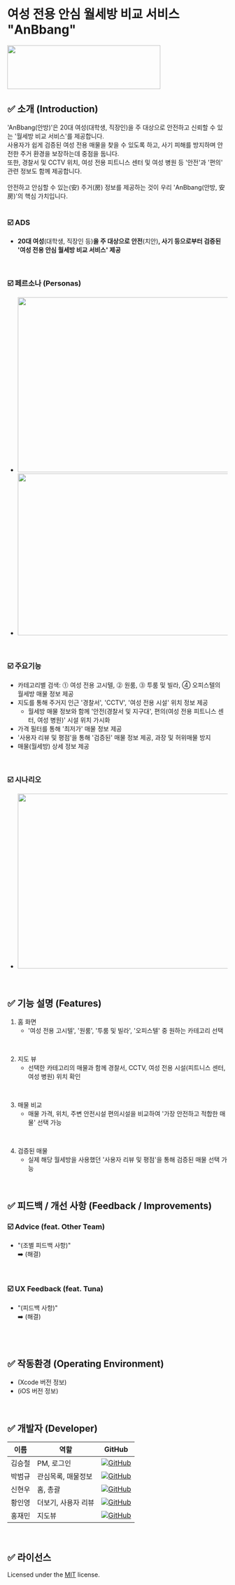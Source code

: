 # 여성 전용 안심 월세방 비교 서비스 "AnBbang"

<img src = "https://github.com/user-attachments/assets/10db4085-0023-4b16-94d7-ef9bf7196495" width="350" height="100">

<br> 

## ✅ 소개 (Introduction)
'AnBbang(안방)'은 20대 여성(대학생, 직장인)을 주 대상으로 안전하고 신뢰할 수 있는 '월세방 비교 서비스'를 제공합니다. <br>
사용자가 쉽게 검증된 여성 전용 매물을 찾을 수 있도록 하고, 사기 피해를 방지하며 안전한 주거 환경을 보장하는데 중점을 둡니다. <br>
또한, 경찰서 및 CCTV 위치, 여성 전용 피트니스 센터 및 여성 병원 등 '안전'과 '편의' 관련 정보도 함께 제공합니다. <br><br> 
안전하고 안심할 수 있는(安) 주거(房) 정보를 제공하는 것이 우리 'AnBbang(안방, 安房)'의 핵심 가치입니다. <br>
<br>

### ☑️ ADS
- <b>20대 여성</b>(대학생, 직장인 등)<b>을 주 대상으로 안전</b>(치안)<b>, 사기 등으로부터 검증된 '여성 전용 안심 월세방 비교 서비스' 제공 </b>
<br>

### ☑️ 페르소나 (Personas)
- <img src = "https://github.com/user-attachments/assets/1ce9f2c9-4567-4c07-b282-5bec2a0456f7" width="700" height="400">
- <img src = "https://github.com/user-attachments/assets/0bd6a7f0-5125-4e11-b946-7528bb662ea1" width="700" height="370">
<br>

### ☑️ 주요기능
- 카테고리별 검색: ⓵ 여성 전용 고시텔, ⓶ 원룸, ⓷ 투룸 및 빌라, ④ 오피스텔의 월세방 매물 정보 제공
- 지도를 통해 주거지 인근 '경찰서', 'CCTV', '여성 전용 시설' 위치 정보 제공
  * 월세방 매물 정보와 함께 '안전(경찰서 및 지구대', 편의(여성 전용 피트니스 센터, 여성 병원)' 시설 위치 가시화
- 가격 필터를 통해 '최저가' 매물 정보 제공
- '사용자 리뷰 및 평점'을 통해 '검증된' 매물 정보 제공, 과장 및 허위매물 방지
- 매물(월세방) 상세 정보 제공

<br>

### ☑️ 시나리오
- <img src = "https://github.com/user-attachments/assets/92025c76-b1d1-4344-b6fa-f0ddc892d4c9" width="700" height="400">

<br>

## ✅ 기능 설명 (Features)
1. 홈 화면
   - '여성 전용 고시텔', '원룸', '투룸 및 빌라', '오피스텔' 중 원하는 카테고리 선택

<br>
  
2. 지도 뷰
   - 선택한 카테고리의 매물과 함께 경찰서, CCTV, 여성 전용 시설(피트니스 센터, 여성 병원) 위치 확인

<br>
     
3. 매물 비교
   - 매물 가격, 위치, 주변 안전시설 편의시설을 비교하여 '가장 안전하고 적합한 매물' 선택 가능

<br>
     
4. 검증된 매물
   - 실제 해당 월세방을 사용했던 '사용자 리뷰 및 평점'을 통해 검증된 매물 선택 가능

<br>

## ✅ 피드백 / 개선 사항 (Feedback / Improvements)
### ☑️ Advice (feat. Other Team)
- "(조별 피드백 사항)" <br>
  ➡️ (해결)
<br>

### ☑️ UX Feedback (feat. Tuna)
- "(피드백 사항)" <br>
  ➡️ (해결)
<br>
<br>

## ✅ 작동환경 (Operating Environment)
- (Xcode 버전 정보)
- (iOS 버전 정보)

<br>

## ✅ 개발자 (Developer)

| 이름     | 역할  | GitHub |
|----------|-------|--------|
| 김승철 | PM, 로그인  | [![GitHub](https://img.shields.io/badge/GitHub-%2312100E.svg?style=flat-square&logo=github&logoColor=white)](https://github.com/Seungcheol-Kim) |
| 박범규 | 관심목록, 매물정보  | [![GitHub](https://img.shields.io/badge/GitHub-%2312100E.svg?style=flat-square&logo=github&logoColor=white)](https://github.com/parkbeomgyu) |
| 신현우 | 홈, 총괄   | [![GitHub](https://img.shields.io/badge/GitHub-%2312100E.svg?style=flat-square&logo=github&logoColor=white)](https://github.com/show2633) |
| 황인영 | 더보기, 사용자 리뷰 | [![GitHub](https://img.shields.io/badge/GitHub-%2312100E.svg?style=flat-square&logo=github&logoColor=white)](https://github.com/InyoungTechit) |
| 홍재민 | 지도뷰 | [![GitHub](https://img.shields.io/badge/GitHub-%2312100E.svg?style=flat-square&logo=github&logoColor=white)](https://github.com/IUCyH) |

<br>

## ✅ 라이선스
Licensed under the [MIT](LICENSE) license.
